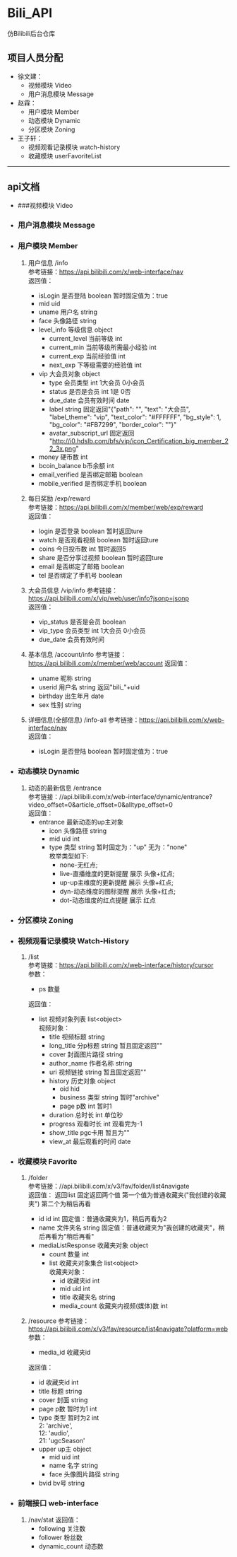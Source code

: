 # Bili_API
仿Bilibili后台仓库


## 项目人员分配
* 徐文建：
    - 视频模块 Video
    - 用户消息模块 Message
* 赵霖：
    - 用户模块 Member
    - 动态模块 Dynamic
    - 分区模块 Zoning
* 王子轩：
    - 视频观看记录模块 watch-history
    - 收藏模块 userFavoriteList
---
## api文档
* ###视频模块 Video
  
* ### 用户消息模块 Message
  
* ### 用户模块 Member
    1. 用户信息 /info  
        参考链接：https://api.bilibili.com/x/web-interface/nav  
        返回值：
        * isLogin 是否登陆 boolean 暂时固定值为：true
        * mid uid
        * uname 用户名 string
        * face 头像路径 string
        * level_info 等级信息 object
            - current_level 当前等级 int
            - current_min 当前等级所需最小经验 int
            - current_exp 当前经验值 int
            - next_exp 下等级需要的经验值 int
        * vip 大会员对象 object
            - type 会员类型 int 1大会员  0小会员 
            - status 是否是会员 int 1是 0否
            - due_date 会员有效时间 date
            - label string 固定返回"{"path": "", "text": "大会员", "label_theme": "vip", "text_color": "#FFFFFF", "bg_style": 1, "bg_color": "#FB7299", "border_color": ""}"
            - avatar_subscript_url 固定返回 "http://i0.hdslb.com/bfs/vip/icon_Certification_big_member_22_3x.png"
        * money 硬币数 int
        * bcoin_balance b币余额 int
        * email_verified 是否绑定邮箱 boolean
        * mobile_verified 是否绑定手机 boolean
        
    2. 每日奖励 /exp/reward   
        参考链接：https://api.bilibili.com/x/member/web/exp/reward   
        返回值：
        * login 是否登录 boolean 暂时返回ture
        * watch 是否观看视频 boolean 暂时返回ture
        * coins 今日投币数 int 暂时返回5
        * share 是否分享过视频 boolean 暂时返回ture
        * email 是否绑定了邮箱 boolean
        * tel 是否绑定了手机号 boolean
    3. 大会员信息 /vip/info
        参考链接：https://api.bilibili.com/x/vip/web/user/info?jsonp=jsonp   
        返回值：        
        * vip_status 是否是会员 boolean
        * vip_type 会员类型 int 1大会员  0小会员
        * due_date 会员有效时间
    4. 基本信息 /account/info
        参考链接：https://api.bilibili.com/x/member/web/account
        返回值：
        * uname 昵称 string
        * userid 用户名 string 返回"bili_"+uid
        * birthday 出生年月 date
        * sex 性别 string
    4. 详细信息(全部信息) /info-all
       参考链接：https://api.bilibili.com/x/web-interface/nav  
       返回值：
        * isLogin 是否登陆 boolean 暂时固定值为：true
        
* ### 动态模块 Dynamic
    1. 动态的最新信息 /entrance  
        参考链接：//api.bilibili.com/x/web-interface/dynamic/entrance?video_offset=0&article_offset=0&alltype_offset=0   
        返回值：
        * entrance 最新动态的up主对象
            - icon 头像路径 string
            - mid uid int
            - type 类型 string 暂时固定为："up" 无为："none"    
              枚举类型如下:
                * none-无红点;
                * live-直播维度的更新提醒 展示 头像+红点;
                * up-up主维度的更新提醒 展示 头像+红点;
                * dyn-动态维度的图标提醒 展示 头像+红点;
                * dot-动态维度的红点提醒 展示 红点
* ### 分区模块 Zoning

* ### 视频观看记录模块 Watch-History
    1. /list   
       参考链接：https://api.bilibili.com/x/web-interface/history/cursor   
       参数：
        * ps 数量 
        
       返回值：  
        * list 视频对象列表 list\<object\>   
          视频对象：
            - title 视频标题 string
            - long_title 分p标题 string 暂且固定返回""
            - cover 封面图片路径 string
            - author_name 作者名称 string
            - uri 视频链接 string 暂且固定返回""
            - history 历史对象 object
                - oid hid
                - business 类型 string 暂时"archive"
                - page p数 int 暂时1
            - duration 总时长 int 单位秒
            - progress 观看时长 int 观看完为-1
            - show_title pgc卡用 暂且为""
            - view_at 最后观看的时间 date


    
* ### 收藏模块 Favorite
    1. /folder    
        参考链接：//api.bilibili.com/x/v3/fav/folder/list4navigate   
        返回值：
        返回list 固定返回两个值 第一个值为普通收藏夹("我创建的收藏夹") 第二个为稍后再看   
        * id id int 固定值：普通收藏夹为1，稍后再看为2
        * name 文件夹名 string 固定值：普通收藏夹为"我创建的收藏夹"，稍后再看为"稍后再看"
        * mediaListResponse 收藏夹对象 object
            - count 数量 int
            - list 收藏夹对象集合 list\<object\>   
            收藏夹对象：
                - id 收藏夹id int
                - mid uid int
                - title 收藏夹名 string
                - media_count 收藏夹内视频(媒体)数 int
    2. /resource
        参考链接：https://api.bilibili.com/x/v3/fav/resource/list4navigate?platform=web   
        参数：
        * media_id 收藏夹id  
        
        返回值：
        * id 收藏夹id int
        * title 标题 string
        * cover 封面 string
        * page p数 暂时为1 int
        * type 类型 暂时为2 int  
          2: 'archive',  
          12: 'audio',  
          21: 'ugcSeason'  
        * upper up主 object
            - mid uid int
            - name 名字 string
            - face 头像图片路径 string
        * bvid bv号 string
* ### 前端接口 web-interface
   1. /nav/stat
      返回值：
      * following 关注数
      * follower 粉丝数
      * dynamic_count 动态数
